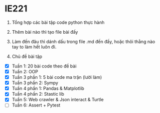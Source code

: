 # IE221

1. Tổng hợp các bài tập code python thực hành

2. Thêm bài nào thì tạo file bài đấy

3. Làm đến đâu thì dánh dấu trong file .md đến đấy, hoặc thôi thằng nào tay to làm hết luôn đi.

4. Chủ đề bài tập
- [x] Tuần 1: 20 bài code theo đề bài
- [x] Tuần 2: OOP
- [x] Tuần 3 phần 1: 5 bài code ma trận (lười làm)
- [x] Tuần 3 phần 2: Sympy
- [x] Tuần 4 phần 1: Pandas & Matplotlib
- [x] Tuần 4 phần 2: Stastic lib
- [x] Tuần 5: Web crawler & Json interact & Turtle
- [ ] Tuần 6: Assert + Pytest
